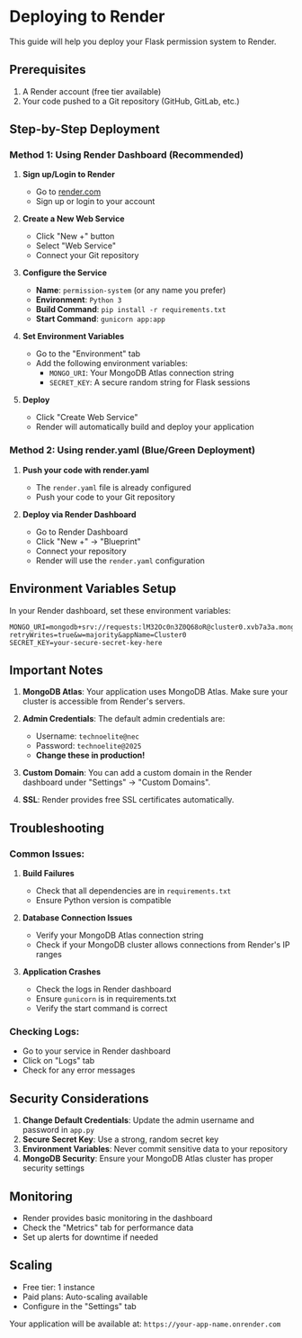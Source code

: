# Deploying to Render

This guide will help you deploy your Flask permission system to Render.

## Prerequisites

1. A Render account (free tier available)
2. Your code pushed to a Git repository (GitHub, GitLab, etc.)

## Step-by-Step Deployment

### Method 1: Using Render Dashboard (Recommended)

1. **Sign up/Login to Render**
   - Go to [render.com](https://render.com)
   - Sign up or login to your account

2. **Create a New Web Service**
   - Click "New +" button
   - Select "Web Service"
   - Connect your Git repository

3. **Configure the Service**
   - **Name**: `permission-system` (or any name you prefer)
   - **Environment**: `Python 3`
   - **Build Command**: `pip install -r requirements.txt`
   - **Start Command**: `gunicorn app:app`

4. **Set Environment Variables**
   - Go to the "Environment" tab
   - Add the following environment variables:
     - `MONGO_URI`: Your MongoDB Atlas connection string
     - `SECRET_KEY`: A secure random string for Flask sessions

5. **Deploy**
   - Click "Create Web Service"
   - Render will automatically build and deploy your application

### Method 2: Using render.yaml (Blue/Green Deployment)

1. **Push your code with render.yaml**
   - The `render.yaml` file is already configured
   - Push your code to your Git repository

2. **Deploy via Render Dashboard**
   - Go to Render Dashboard
   - Click "New +" → "Blueprint"
   - Connect your repository
   - Render will use the `render.yaml` configuration

## Environment Variables Setup

In your Render dashboard, set these environment variables:

```
MONGO_URI=mongodb+srv://requests:lM32Oc0n3Z0Q68oR@cluster0.xvb7a3a.mongodb.net/?retryWrites=true&w=majority&appName=Cluster0
SECRET_KEY=your-secure-secret-key-here
```

## Important Notes

1. **MongoDB Atlas**: Your application uses MongoDB Atlas. Make sure your cluster is accessible from Render's servers.

2. **Admin Credentials**: The default admin credentials are:
   - Username: `technoelite@nec`
   - Password: `technoelite@2025`
   - **Change these in production!**

3. **Custom Domain**: You can add a custom domain in the Render dashboard under "Settings" → "Custom Domains".

4. **SSL**: Render provides free SSL certificates automatically.

## Troubleshooting

### Common Issues:

1. **Build Failures**
   - Check that all dependencies are in `requirements.txt`
   - Ensure Python version is compatible

2. **Database Connection Issues**
   - Verify your MongoDB Atlas connection string
   - Check if your MongoDB cluster allows connections from Render's IP ranges

3. **Application Crashes**
   - Check the logs in Render dashboard
   - Ensure `gunicorn` is in requirements.txt
   - Verify the start command is correct

### Checking Logs:
- Go to your service in Render dashboard
- Click on "Logs" tab
- Check for any error messages

## Security Considerations

1. **Change Default Credentials**: Update the admin username and password in `app.py`
2. **Secure Secret Key**: Use a strong, random secret key
3. **Environment Variables**: Never commit sensitive data to your repository
4. **MongoDB Security**: Ensure your MongoDB Atlas cluster has proper security settings

## Monitoring

- Render provides basic monitoring in the dashboard
- Check the "Metrics" tab for performance data
- Set up alerts for downtime if needed

## Scaling

- Free tier: 1 instance
- Paid plans: Auto-scaling available
- Configure in the "Settings" tab

Your application will be available at: `https://your-app-name.onrender.com`

